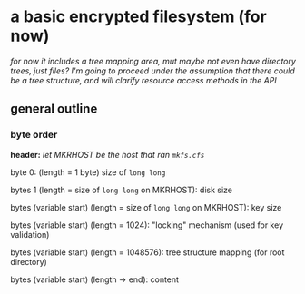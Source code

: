 # a basic encrypted filesystem (for now)
*for now it includes a tree mapping area, mut maybe not even have directory trees, just files?*
*I'm going to proceed under the assumption that there could be a tree structure, and will clarify resource access methods in the API*

## general outline
### byte order
**header:**
*let MKRHOST be the host that ran `mkfs.cfs`*

byte 0: (length = 1 byte) size of `long long`

bytes 1 (length = size of `long long` on MKRHOST): disk size

bytes (variable start) (length = size of `long long` on MKRHOST): key size

bytes (variable start) (length = 1024): "locking" mechanism (used for key validation)

bytes (variable start) (length = 1048576): tree structure mapping (for root directory)

bytes (variable start) (length -> end): content
